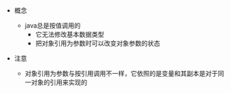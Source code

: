 - 概念
	- java总是按值调用的
		- 它无法修改基本数据类型
		- 把对象引用为参数时可以改变对象参数的状态

- 注意
	- 对象引用为参数与按引用调用不一样，它依照的是变量和其副本是对于同一对象的引用来实现的